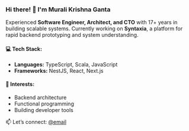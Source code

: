 ### Hi there! 👋 I'm Murali Krishna Ganta

Experienced **Software Engineer, Architect, and CTO** with 17+ years in building scalable systems. Currently working on **Syntaxia**, a platform for rapid backend prototyping and system understanding.

#### 💻 Tech Stack:
- **Languages:** TypeScript, Scala, JavaScript  
- **Frameworks:** NestJS, React, Next.js  

#### 🚀 Interests:
- Backend architecture  
- Functional programming  
- Building developer tools  

📫 Let’s connect: [@email](mailto:murali@syntaxia.io)  


<!---
gantamk/gantamk is a ✨ special ✨ repository because its `README.md` (this file) appears on your GitHub profile.
You can click the Preview link to take a look at your changes.
--->
